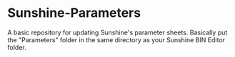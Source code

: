 # Sunshine-Parameters
A basic repository for updating Sunshine's parameter sheets. Basically put the "Parameters" folder in the same directory as your Sunshine BIN Editor folder.
